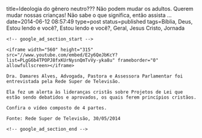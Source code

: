 title=Ideologia do gênero neutro??? Não podem mudar os adultos. Querem mudar nossas crianças! Não sabe o que significa, então assista &#8230; 
date=2014-06-12 08:57:49
type=post
status=published
tags=Bíblia, Deus, Estou lendo e você?, Estou lendo e você?, Geral, Jesus Cristo, Jornada
~~~~~~
<!-- google_ad_section_start -->

<iframe width="560" height="315" src="//www.youtube.com/embed/E2y6QeJbKcY?list=PLgG6b4TPOPJ8fxKUrNysnQmTvVy-yka8u" frameborder="0" allowfullscreen></iframe>

Dra. Damares Alves, Advogada, Pastora e Assessora Parlamentar foi entrevistada pela Rede Super de Televisão.

Ela fez um alerta às lideranças cristãs sobre Projetos de Lei que estão sendo debatidos e aprovados, os quais ferem princípios cristãos.

Confira o vídeo composto de 4 partes.

Fonte: Rede Super de Televisão, 30/05/2014

<!-- google_ad_section_end -->
